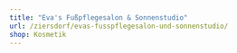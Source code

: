 ```yaml
---
title: "Eva's Fußpflegesalon & Sonnenstudio"
url: /ziersdorf/evas-fusspflegesalon-und-sonnenstudio/
shop: Kosmetik
---
```

